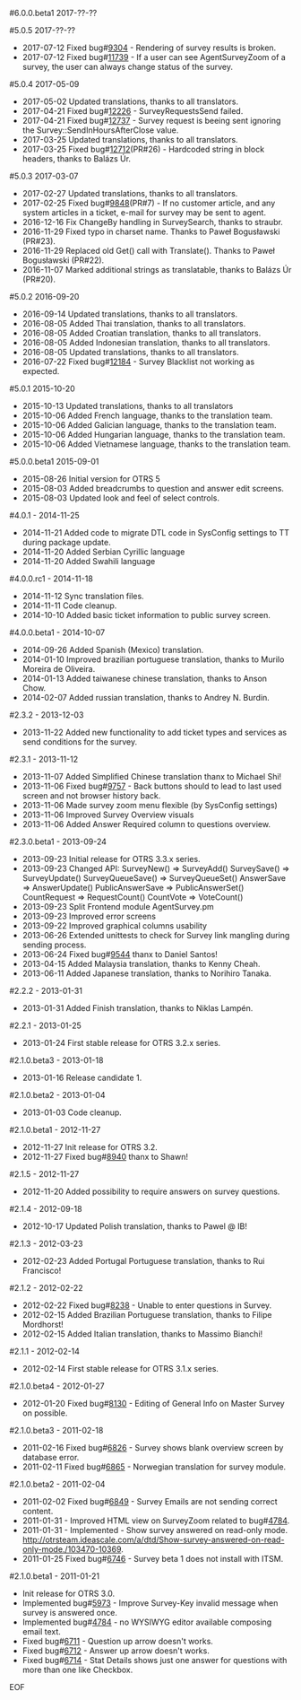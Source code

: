 #6.0.0.beta1 2017-??-??

#5.0.5 2017-??-??
 - 2017-07-12 Fixed bug#[9304](https://bugs.otrs.org/show_bug.cgi?id=9304) - Rendering of survey results is broken.
 - 2017-07-12 Fixed bug#[11739](https://bugs.otrs.org/show_bug.cgi?id=11739) - If a user can see AgentSurveyZoom of a survey, the user can always change status of the survey.

#5.0.4 2017-05-09
 - 2017-05-02 Updated translations, thanks to all translators.
 - 2017-04-21 Fixed bug#[12226](https://bugs.otrs.org/show_bug.cgi?id=12226) - SurveyRequestsSend failed.
 - 2017-04-21 Fixed bug#[12737](https://bugs.otrs.org/show_bug.cgi?id=12737) - Survey request is beeing sent ignoring the Survey::SendInHoursAfterClose value.
 - 2017-03-25 Updated translations, thanks to all translators.
 - 2017-03-25 Fixed bug#[12712](https://bugs.otrs.org/show_bug.cgi?id=12712)(PR#26) - Hardcoded string in block headers, thanks to Balázs Úr.

#5.0.3 2017-03-07
 - 2017-02-27 Updated translations, thanks to all translators.
 - 2017-02-25 Fixed bug#[9848](https://bugs.otrs.org/show_bug.cgi?id=9848)(PR#7)  - If no customer article, and any system articles in a ticket, e-mail for survey may be sent to agent.
 - 2016-12-16 Fix ChangeBy handling in SurveySearch, thanks to straubr.
 - 2016-11-29 Fixed typo in charset name. Thanks to Paweł Bogusławski (PR#23).
 - 2016-11-29 Replaced old Get() call with Translate(). Thanks to Paweł Bogusławski (PR#22).
 - 2016-11-07 Marked additional strings as translatable, thanks to Balázs Úr (PR#20).

#5.0.2 2016-09-20
 - 2016-09-14 Updated translations, thanks to all translators.
 - 2016-08-05 Added Thai translation, thanks to all translators.
 - 2016-08-05 Added Croatian translation, thanks to all translators.
 - 2016-08-05 Added Indonesian translation, thanks to all translators.
 - 2016-08-05 Updated translations, thanks to all translators.
 - 2016-07-22 Fixed bug#[12184](http://bugs.otrs.org/show_bug.cgi?id=12184) - Survey Blacklist not working as expected.

#5.0.1 2015-10-20
 - 2015-10-13 Updated translations, thanks to all translators
 - 2015-10-06 Added French language, thanks to the translation team.
 - 2015-10-06 Added Galician language, thanks to the translation team.
 - 2015-10-06 Added Hungarian language, thanks to the translation team.
 - 2015-10-06 Added Vietnamese language, thanks to the translation team.

#5.0.0.beta1 2015-09-01
 - 2015-08-26 Initial version for OTRS 5
 - 2015-08-03 Added breadcrumbs to question and answer edit screens.
 - 2015-08-03 Updated look and feel of select controls.

#4.0.1 - 2014-11-25
 - 2014-11-21 Added code to migrate DTL code in SysConfig settings to TT during package update.
 - 2014-11-20 Added Serbian Cyrillic language
 - 2014-11-20 Added Swahili language

#4.0.0.rc1 - 2014-11-18
 - 2014-11-12 Sync translation files.
 - 2014-11-11 Code cleanup.
 - 2014-10-10 Added basic ticket information to public survey screen.

#4.0.0.beta1 - 2014-10-07
 - 2014-09-26 Added Spanish (Mexico) translation.
 - 2014-01-10 Improved brazilian portuguese translation, thanks to Murilo Moreira de Oliveira.
 - 2014-01-13 Added taiwanese chinese translation, thanks to Anson Chow.
 - 2014-02-07 Added russian translation, thanks to Andrey N. Burdin.

#2.3.2 - 2013-12-03
 - 2013-11-22 Added new functionality to add ticket types and services as send conditions for the survey.

#2.3.1 - 2013-11-12
 - 2013-11-07 Added Simplified Chinese translation thanx to Michael Shi!
 - 2013-11-06 Fixed bug#[9757](http://bugs.otrs.org/show_bug.cgi?id=9757) - Back buttons should to lead to last used screen and not browser history back.
 - 2013-11-06 Made survey zoom menu flexible (by SysConfig settings)
 - 2013-11-06 Improved Survey Overview visuals
 - 2013-11-06 Added Answer Required column to questions overview.

#2.3.0.beta1 - 2013-09-24
 - 2013-09-23 Initial release for OTRS 3.3.x series.
 - 2013-09-23 Changed API:
     SurveyNew()       => SurveyAdd()
     SurveySave()      => SurveyUpdate()
     SurveyQueueSave() => SurveyQueueSet()
     AnswerSave        => AnswerUpdate()
     PublicAnswerSave  => PublicAnswerSet()
     CountRequest      => RequestCount()
     CountVote         => VoteCount()
 - 2013-09-23 Split Frontend module AgentSurvey.pm
 - 2013-09-23 Improved error screens
 - 2013-09-22 Improved graphical columns usability
 - 2013-06-26 Extended unittests to check for Survey link mangling during sending process.
 - 2013-06-24 Fixed bug#[9544](http://bugs.otrs.org/show_bug.cgi?id=9544) thanx to Daniel Santos!
 - 2013-04-15 Added Malaysia translation, thanks to Kenny Cheah.
 - 2013-06-11 Added Japanese translation, thanks to Norihiro Tanaka.

#2.2.2 - 2013-01-31
 - 2013-01-31 Added Finish translation, thanks to Niklas Lampén.

#2.2.1 - 2013-01-25
 - 2013-01-24 First stable release for OTRS 3.2.x series.

#2.1.0.beta3 - 2013-01-18
 - 2013-01-16 Release candidate 1.

#2.1.0.beta2 - 2013-01-04
 - 2013-01-03 Code cleanup.

#2.1.0.beta1 - 2012-11-27
 - 2012-11-27 Init release for OTRS 3.2.
 - 2012-11-27 Fixed bug#[8940](http://bugs.otrs.org/show_bug.cgi?id=8940) thanx to Shawn!

#2.1.5 - 2012-11-27
 - 2012-11-20 Added possibility to require answers on survey questions.

#2.1.4 - 2012-09-18
 - 2012-10-17 Updated Polish translation, thanks to Pawel @ IB!

#2.1.3 - 2012-03-23
 - 2012-02-23 Added Portugal Portuguese translation, thanks to Rui Francisco!

#2.1.2 - 2012-02-22
 - 2012-02-22 Fixed bug#[8238](http://bugs.otrs.org/show_bug.cgi?id=8238) - Unable to enter questions in Survey.
 - 2012-02-15 Added Brazilian Portuguese translation, thanks to Filipe Mordhorst!
 - 2012-02-15 Added Italian translation, thanks to Massimo Bianchi!

#2.1.1 - 2012-02-14
 - 2012-02-14 First stable release for OTRS 3.1.x series.

#2.1.0.beta4 - 2012-01-27
 - 2012-01-20 Fixed bug#[8130](http://bugs.otrs.org/show_bug.cgi?id=8130) - Editing of General Info on Master Survey on possible.

#2.1.0.beta3 - 2011-02-18
 - 2011-02-16 Fixed bug#[6826](http://bugs.otrs.org/show_bug.cgi?id=6826) - Survey shows blank overview screen by database error.
 - 2011-02-11 Fixed bug#[6865](http://bugs.otrs.org/show_bug.cgi?id=6865) - Norwegian translation for survey module.

#2.1.0.beta2 - 2011-02-04
 - 2011-02-02 Fixed bug#[6849](http://bugs.otrs.org/show_bug.cgi?id=6849) - Survey Emails are not sending correct content.
 - 2011-01-31 - Improved HTML view on SurveyZoom related to bug#[4784](http://bugs.otrs.org/show_bug.cgi?id=4784).
 - 2011-01-31 - Implemented - Show survey answered on read-only mode.
    http://otrsteam.ideascale.com/a/dtd/Show-survey-answered-on-read-only-mode./103470-10369.
 - 2011-01-25 Fixed bug#[6746](http://bugs.otrs.org/show_bug.cgi?id=6746) - Survey beta 1 does not install with ITSM.

#2.1.0.beta1 - 2011-01-21
 - Init release for OTRS 3.0.
 - Implemented bug#[5973](http://bugs.otrs.org/show_bug.cgi?id=5973) - Improve Survey-Key invalid message when survey is answered once.
 - Implemented bug#[4784](http://bugs.otrs.org/show_bug.cgi?id=4784) - no WYSIWYG editor available composing email text.
 - Fixed bug#[6711](http://bugs.otrs.org/show_bug.cgi?id=6711) - Question up arrow doesn't works.
 - Fixed bug#[6712](http://bugs.otrs.org/show_bug.cgi?id=6712) - Answer up arrow doesn't works.
 - Fixed bug#[6714](http://bugs.otrs.org/show_bug.cgi?id=6714) - Stat Details shows just one answer for questions with more than one like Checkbox.

EOF
